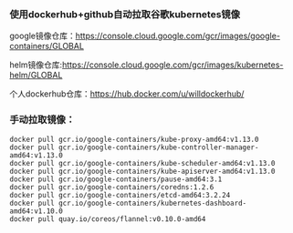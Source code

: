 ### 使用dockerhub+github自动拉取谷歌kubernetes镜像
google镜像仓库：https://console.cloud.google.com/gcr/images/google-containers/GLOBAL

helm镜像仓库:https://console.cloud.google.com/gcr/images/kubernetes-helm/GLOBAL

个人dockerhub仓库：https://hub.docker.com/u/willdockerhub/

### 手动拉取镜像：
```shell
docker pull gcr.io/google-containers/kube-proxy-amd64:v1.13.0
docker pull gcr.io/google-containers/kube-controller-manager-amd64:v1.13.0
docker pull gcr.io/google-containers/kube-scheduler-amd64:v1.13.0
docker pull gcr.io/google-containers/kube-apiserver-amd64:v1.13.0
docker pull gcr.io/google-containers/pause-amd64:3.1
docker pull gcr.io/google-containers/coredns:1.2.6
docker pull gcr.io/google-containers/etcd-amd64:3.2.24
docker pull gcr.io/google-containers/kubernetes-dashboard-amd64:v1.10.0
docker pull quay.io/coreos/flannel:v0.10.0-amd64
```
